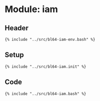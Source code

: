# Module: iam

## Header

```shell
{% include "../src/bl64-iam-env.bash" %}
```

## Setup

```shell
{% include "../src/bl64-iam.init" %}
```

## Code

```shell
{% include "../src/bl64-iam.bash" %}
```
